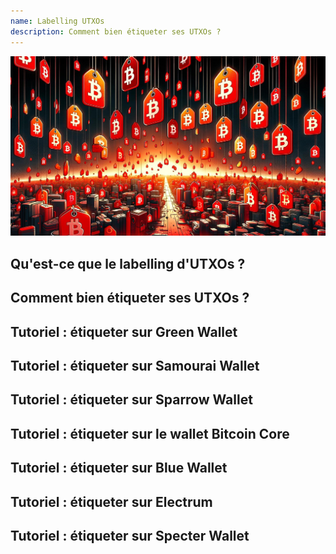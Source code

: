 ```yaml
---
name: Labelling UTXOs
description: Comment bien étiqueter ses UTXOs ?
---
```

![cover](assets/cover.jpeg)





## Qu'est-ce que le labelling d'UTXOs ?




## Comment bien étiqueter ses UTXOs ?







## Tutoriel : étiqueter sur Green Wallet






## Tutoriel : étiqueter sur Samourai Wallet






## Tutoriel : étiqueter sur Sparrow Wallet








## Tutoriel : étiqueter sur le wallet Bitcoin Core









## Tutoriel : étiqueter sur Blue Wallet








## Tutoriel : étiqueter sur Electrum











## Tutoriel : étiqueter sur Specter Wallet